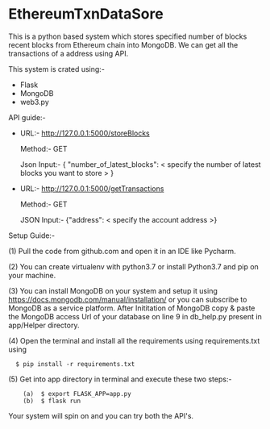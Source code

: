 # EthereumTxnDataSore
This is a python based system which stores specified number of blocks recent blocks from Ethereum chain into MongoDB. We can get all the
transactions of a address using API. 

This system is crated using:-
- Flask
- MongoDB
- web3.py

API guide:-

- URL:- http://127.0.0.1:5000/storeBlocks
  
  Method:- GET
  
  Json Input:- { "number_of_latest_blocks": < specify the number of latest blocks you want to store > }
  

- URL:- http://127.0.0.1:5000/getTransactions
    
  Method:- GET
  
  JSON Input:- {"address": < specify the account address >}
 
 
Setup Guide:-

(1) Pull the code from github.com and open it in an IDE like Pycharm.

(2) You can create virtualenv with python3.7 or install Python3.7 and pip on your machine.

(3) You can install MongoDB on your system and setup it using https://docs.mongodb.com/manual/installation/ 
    or you can subscribe to  MongoDB as a service platform. After Inititation of MongoDB
    copy & paste the MongoDB access Url of your database on line 9 in db_help.py present 
    in app/Helper directory.
    

(4) Open the terminal and install all the requirements using requirements.txt using
      
      $ pip install -r requirements.txt
 
(5) Get into app directory in terminal and execute these two steps:-
        
        (a)  $ export FLASK_APP=app.py
        (b)  $ flask run 
     
  Your system will spin on and you can try both the API's.


 
